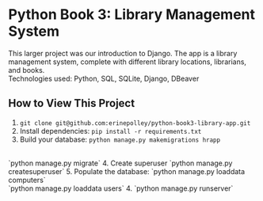 # Python Book 3: Library Management System
This larger project was our introduction to Django. The app is a library management system, complete with different library locations, librarians, and books. 
<br>
Technologies used: Python, SQL, SQLite, Django, DBeaver

## How to View This Project

1. `git clone git@github.com:erinepolley/python-book3-library-app.git`
2. Install dependencies: `pip install -r requirements.txt`
3. Build your database: `python manage.py makemigrations hrapp`
<br>
`python manage.py migrate`
4. Create superuser `python manage.py createsuperuser`
5. Populate the database: `python manage.py loaddata computers`
<br>
`python manage.py loaddata users`
4. `python manage.py runserver`

